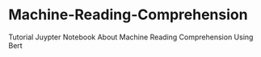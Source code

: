 # Machine-Reading-Comprehension
Tutorial Juypter Notebook About Machine Reading Comprehension Using Bert
